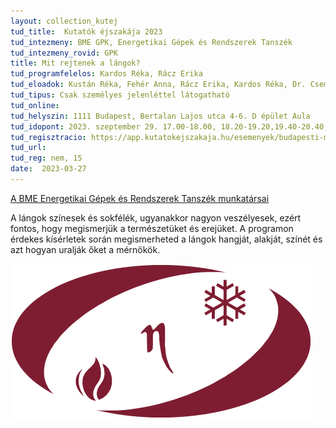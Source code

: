```yaml
---
layout: collection_kutej
tud_title:  Kutatók éjszakája 2023
tud_intezmeny: BME GPK, Energetikai Gépek és Rendszerek Tanszék
tud_intezmeny_rovid: GPK
title: Mit rejtenek a lángok?
tud_programfelelos: Kardos Réka, Rácz Erika
tud_eloadok: Kustán Réka, Fehér Anna, Rácz Erika, Kardos Réka, Dr. Csemány Dávid
tud_tipus: Csak személyes jelenléttel látogatható
tud_online: 
tud_helyszin: 1111 Budapest, Bertalan Lajos utca 4-6. D épület Aula
tud_idopont: 2023. szeptember 29. 17.00-18.00, 18.20-19.20,19.40-20.40,21.00-22.00
tud_regisztracio: https://app.kutatokejszakaja.hu/esemenyek/budapesti-muszaki-es-gazdasagtudomanyi-egyetem/mit-rejtenek-a-langok
tud_url: 
tud_reg: nem, 15
date:  2023-03-27
---
```


[A BME Energetikai Gépek és Rendszerek Tanszék munkatársai](http://www.energia.bme.hu/munkatarsak/)

A lángok színesek és sokfélék, ugyanakkor nagyon veszélyesek, ezért fontos, hogy megismerjük a természetüket és erejüket. A programon érdekes kísérletek során megismerheted a lángok hangját, alakját, színét és azt hogyan uralják őket a mérnökök.


![Mit rejtenek a lángok?](images/energetika-bme.jpg)
